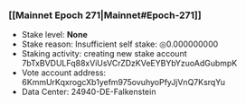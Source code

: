 ### [[Mainnet Epoch 271|Mainnet#Epoch-271]]
* Stake level: **None**
* Stake reason: Insufficient self stake: ◎0.000000000
* Staking activity: creating new stake account 7bTxBVDULFq88xViUsVCrZDzKVeEYBYbYzuoAdGubmpK
* Vote account address: 6KmmUrKqxrogcXb1yefm975ovuhyoPfyJjVnQ7KsrqYu
* Data Center: 24940-DE-Falkenstein